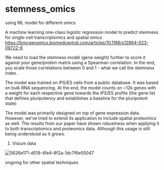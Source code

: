 # stemness_omics

using ML model for different omics

A machine learning one-class logistic regression model to predict stemness for single-cell transcriptomics and spatial omics
https://bmcgenomics.biomedcentral.com/articles/10.1186/s12864-023-09722-6

We need to load the stemness model (gene weight) further to score it against your gene/protein matrix using a Spearman correlation.
In the end, you scale those correlations between 0 and 1 - what we call the stemness index.

The model was trained on iPS/ES cells from a public database. 
It was based on bulk RNA sequencing. At the end, the model counts on ~12k genes with a weight for each respective gene towards the iPS/ES profile 
(the gene list that defines pluripotency and establishes a baseline for the pluripotent state)

The model was primarily designed on top of gene expression data. However, we’ve tried to extend its application to include spatial proteomics as well. 
The results from our paper have shown robustness when applying it to both transcriptomics and proteomics data. Although this usage is still being understood as it grows.

1. Visium data

![5626e171-d519-4fe4-8f2a-1dc7f6e55047](https://github.com/Elena983/stemness_omics/assets/68946912/eb04f52a-f76d-45d7-8d20-ce9aa2186b0e)

ongoing for other spatial techniques
